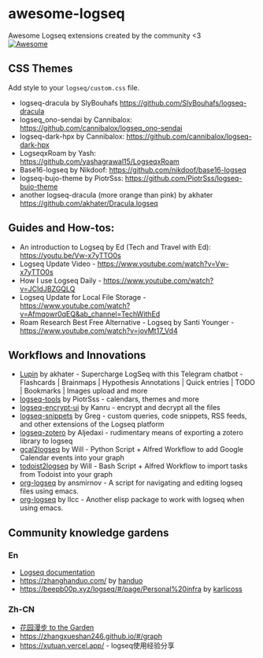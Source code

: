 # awesome-logseq

Awesome Logseq extensions created by the community &lt;3  
[![Awesome](https://awesome.re/badge.svg)](https://awesome.re)

## CSS Themes

Add style to your `logseq/custom.css` file.

- logseq-dracula by SlyBouhafs <https://github.com/SlyBouhafs/logseq-dracula>
- logseq_ono-sendai by Cannibalox: <https://github.com/cannibalox/logseq_ono-sendai>
- logseq-dark-hpx by Cannibalox: <https://github.com/cannibalox/logseq-dark-hpx>
- LogseqxRoam by Yash: <https://github.com/yashagrawal15/LogseqxRoam>
- Base16-logseq by Nikdoof: https://github.com/nikdoof/base16-logseq
- logseq-bujo-theme by PiotrSss: https://github.com/PiotrSss/logseq-bujo-theme
- another logseq-dracula (more orange than pink) by akhater https://github.com/akhater/Dracula.logseq

## Guides and How-tos:

- An introduction to Logseq by Ed (Tech and Travel with Ed): <https://youtu.be/Vw-x7yTTO0s>
- Logseq Update Video - <https://www.youtube.com/watch?v=Vw-x7yTTO0s>
- How I use Logseq Daily - <https://www.youtube.com/watch?v=JCIdJBZGQLQ>
- Logseq Update for Local File Storage - <https://www.youtube.com/watch?v=Afmqowr0qEQ&ab_channel=TechWithEd>
- Roam Research Best Free Alternative - Logseq by Santi Younger - https://www.youtube.com/watch?v=jovMt17_Vd4

## Workflows and Innovations

- [Lupin](https://github.com/akhater/Lupin) by akhater - Supercharge LogSeq with this Telegram chatbot - Flashcards | Brainmaps | Hypothesis Annotations | Quick entries | TODO | Bookmarks | Images upload and more
- [logseq-tools](https://github.com/PiotrSss/logseq-tools) by PiotrSss - calendars, themes and more
- [logseq-encrypt-ui](https://github.com/kanru/logseq-encrypt-ui) by Kanru - encrypt and decrypt all the files
- [logseq-snippets](https://github.com/71/logseq-snippets) by Greg - custom queries, code snippets, RSS feeds, and other extensions of the Logseq platform
- [logseq-zotero](https://github.com/aljedaxi/logseq-zotero/) by Aljedaxi - rudimentary means of exporting a zotero library to logseq
- [gcal2logseq](https://github.com/WilliamDurin/gcal2logseq) by Will - Python Script + Alfred Workflow to add Google Calendar events into your graph
- [todoist2logseq](https://github.com/WilliamDurin/todoist2logseq) by Will - Bash Script + Alfred Workflow to import tasks from Todoist into your graph 
- [org-logseq](https://github.com/ansmirnov/org-logseq) by ansmirnov - A script for navigating and editing logseq files using emacs.
- [org-logseq](https://github.com/llcc/org-logseq) by llcc - Another elisp package to work with logseq when using emacs.
## Community knowledge gardens
### En
- [Logseq documentation](https://logseq.github.io/)
- https://zhanghanduo.com/ by [handuo](https://github.com/handuozh/logseq-notes)
- https://beepb00p.xyz/logseq/#/page/Personal%20infra by [karlicoss](https://github.com/karlicoss)

### Zh-CN
- [花园漫步 to the Garden](https://tothegarden.vercel.app/)
- https://zhangxueshan246.github.io/#/graph
- https://xutuan.vercel.app/ - logseq使用经验分享
